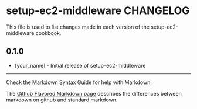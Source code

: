 setup-ec2-middleware CHANGELOG
==============================

This file is used to list changes made in each version of the setup-ec2-middleware cookbook.

0.1.0
-----
- [your_name] - Initial release of setup-ec2-middleware

- - -
Check the [Markdown Syntax Guide](http://daringfireball.net/projects/markdown/syntax) for help with Markdown.

The [Github Flavored Markdown page](http://github.github.com/github-flavored-markdown/) describes the differences between markdown on github and standard markdown.
